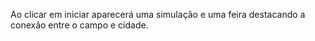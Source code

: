 Ao clicar em iniciar aparecerá uma simulação e uma feira destacando a conexão entre o campo e cidade.
